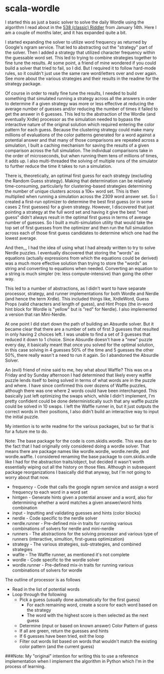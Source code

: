 # scala-wordle

I started this as just a basic solver to solve the daily Wordle using the algorithm I read about in the
[538 (classic) Riddler](https://fivethirtyeight.com/features/when-the-riddler-met-wordle/) from January 14th. 
Here I am a couple of months later, and it has expanded quite a bit. 

I started expanding the solver to utilize word frequency as returned by Google's ngram service. 
That led to abstracting out the "strategy" part of the solver. 
Then I added a strategy that utilized character frequency within the guessable word set.
This led to trying to combine strategies together to fine tune the results. 
At some point, a friend of mine wondered if you could build a solver that tried to fail, so I did. 
But I required it to follow hard-mode rules, so it couldn't just use the same rare word/letters over and over again.
See more about the various strategies and their results in the readme for the strategy package.

Of course in order to really fine tune the results, I needed to build something that simulated running a strategy 
across all the answers in order to determine if a given strategy was more or less effective 
at reducing the average number of guesses and/or reducing the number of times it failed to get the answer in 6 guesses.
This led to the abstraction of the Wordle (and eventually Xrdle) processor as the simulation needed to bypass 
the interactive nature of the original solution which required entering the color pattern for each guess. 
Because the clustering strategy could make many millions of evaluations of the color patterns generated for 
a word against a potential answer and that many of those comparisons are repeated across a simulation, 
I built a caching mechanism for saving the results of a given comparison across the full simulation. 
The individual comparisons take in the order of microseconds, but when running them tens of millions of times, it adds up. 
I also multi-threaded the solving of multiple runs of the simulator to further reduce the time it takes to run a simulation.

There is, theoretically, an optimal first guess for each strategy (excluding the Random Guess strategy). 
Making that determination can be relatively time-consuming, particularly for clustering-based strategies
determining the number of unique clusters across a 10k+ word set. 
This is then multiplied when running a simulation across the 2309 word answer set. 
So I created a first-run optimizer to determine the best first guess (or in some cases 2 first guesses) for a given strategy.
However, I discovered that just pointing a strategy at the full word set and having it give the best "next guess" didn't always
result in the optimal first guess in terms of average number of guesses.
So I built a multi-simulation utility that would take the top set of first guesses from the optimizer and then run 
the full simulation across each of those first guess candidates to determine which one had the lowest average.

And then,,, I had the idea of using what I had already written to try to solve Nerdle puzzles. I eventually discovered
that storing the "words" as equations (actually expressions from which the equations could be derived) was a 
much more effective solution than trying to store the "words" as string and converting to equations when needed. 
Converting an equation to a string is much simpler (re: less compute-intensive) than going the other way. 

This led to a number of abstractions, as I didn't want to have separate processor, strategy, and runner implementations 
for both Wordle and Nerdle (and hence the term Xrdle). 
This included things like, XrdleWord, Guess Props (valid characters and length of guess), and
Hint Props (the in-word hint block for Wordle is "yellow" but is "red" for Nerdle). 
I also implemented a version that ran Mini-Nerdle.

At one point I did start down the path of building an Absurdle solver. But it became clear that there are a number
of sets of first 3 guesses that resulted in only having 2 choices left. I was unable to find a set of 3 guesses that 
reduced it down to 1 choice. 
Since Absurdle doesn't have a "new" puzzle every day, it basically meant that once you solved for the optimal solution, 
in this case solving in 4 guesses 50% of the time and 5 guesses the other 50%, 
there really wasn't a need to run it again. So I abandoned the Absurdle Solver.

An (evil) friend of mine said to me, hey what about Waffle? This was on a Friday and by Sunday afternoon I had determined
that likely every waffle puzzle lends itself to being solved in terms of what words are in the puzzle and where. 
I have since confirmed this over dozens of Waffle puzzles, although there was one where 2 words could have been interchanged.
This basically just left optimizing the swaps which, while I didn't implement, I'm pretty confident could be done
deterministically such that any waffle puzzle could be solved in 10 swaps. 
I left the Waffle runner in, but it just outputs the correct words in their positions, 
I also didn't build an interactive way to input the initial puzzle. 

My intention is to write readme for the various packages, but so far that is for a future me to do.

Note: The base package for the code is com.skidis.wordle. 
This was due to the fact that I had originally only considered doing a wordle solver. 
That means there are package names like wordle.wordle, wordle.nerdle, and wordle.waffle.
I considered renaming the base package to com.skidis.xrdle like I had for the abstraction traits/object, 
but decided it wasn't worth essentially wiping out all the history on those files. 
Although in subsequent package reorganizations I basically did that anyway, but I'm not going to worry about that now.

* frequency - Code that calls the google ngram service and assign a word frequency to each word in a word set
* hintgen - Generate hints given a potential answer and a word, also for determining whether a word matches a given answer/word hints combination  
* input - Inputting and validating guesses and hints (color blocks) 
* nerdle - Code specific to the nerdle solver 
* nerdle.runner - Pre-defined mix-in traits for running various combinations of solvers for nerdle and mini-nerdle
* runners - The abstractions for the solving processor and various type of runners (interactive, simultion, first-guess optimization)
* strategy - The various strategies, sub-strategies, and combined strategies
* waflle  - The Waffle runner, as mentioned it's not complete
* wordle - Code specific to the wordle solver
* wordle.runner - Pre-defined mix-in traits for running various combinations of solvers for wordle






The outline of processor is as follows 
* Read in the list of potential words
* Loop through the following
  * Pick a guess (usually done automatically for the first guess)
    * For each remaining word, create a score for each word based on the strategy
    * The word with the highest score is then selected as the next guess
  * Determine (input or based on known answer) Color Pattern of guess
  * If all are green, return the guesses and hints
  * If 6 guesses have been tried, exit the loop
  * Filter out words list based on words that wouldn't match the existing color pattern (and the current guess)

###Note: My "original" intention for writing this to use a reference implementation when I implement the algorithm in Python which I'm in the process of learning.
